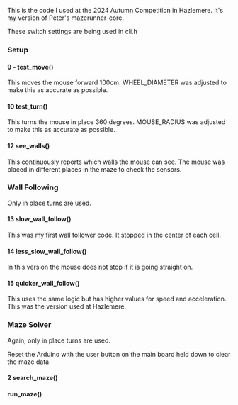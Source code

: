 This is the code I used at the 2024 Autumn Competition in Hazlemere. It's my version of Peter's mazerunner-core.

These switch settings are being used in cli.h

### Setup

#### 9 - test_move()
This moves the mouse forward 100cm. WHEEL_DIAMETER was adjusted to make this as accurate as possible.

#### 10 test_turn()
This turns the mouse in place 360 degrees. MOUSE_RADIUS was adjusted to make this as accurate as possible.

#### 12 see_walls()
This continuously reports which walls the mouse can see. The mouse was placed in different places in the maze to check the sensors.

### Wall Following
Only in place turns are used.

#### 13 slow_wall_follow()
This was my first wall follower code. It stopped in the center of each cell. 

#### 14 less_slow_wall_follow()
In this version the mouse does not stop if it is going straight on.

#### 15 quicker_wall_follow()
This uses the same logic but has higher values for speed and acceleration. This was the version used at Hazlemere.

### Maze Solver

Again, only in place turns are used.

Reset the Arduino with the user button on the main board held down to clear the maze data.

#### 2 search_maze()



#### run_maze()



